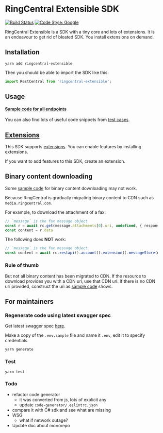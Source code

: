 # RingCentral Extensible SDK

[![Build Status](https://travis-ci.com/ringcentral/ringcentral-extensible.svg?token=316MqomevzwR7zFzsQz2&branch=master)](https://travis-ci.com/ringcentral/ringcentral-extensible)
[![Code Style: Google](https://img.shields.io/badge/code%20style-google-blueviolet.svg)](https://github.com/google/gts)

RingCentral Extensible is a SDK with a tiny core and lots of extensions.
It is an endeavour to get rid of bloated SDK. You install extensions on demand.


## Installation

```
yarn add ringcentral-extensible
```

Then you should be able to import the SDK like this:

```ts
import RestCentral from 'ringcentral-extensible';
```


## Usage

#### [Sample code for all endpoints](./samples.md)

You can also find lots of useful code snippets from [test cases](./test).


## [Extensions](./src/extensions)

This SDK supports [extensions](./src/extensions). You can enable features by installing extensions.

If you want to add features to this SDK, create an extension.


## Binary content downloading

Some [sample code](./samples.md) for binary content downloading may not work.

Because RingCentral is gradually migrating binary content to CDN such as `media.ringcentral.com`.

For example, to download the attachment of a fax:

```ts
// `message` is the fax message object
const r = await rc.get(message.attachments[0].uri, undefined, { responseType: 'arraybuffer' })
const content = r.data
```

The following does **NOT** work:

```ts
// `message` is the fax message object
const content = await rc.restapi().account().extension().messageStore(message.id).content(message.attachments[0].id).get()
```

### Rule of thumb

But not all binary content has been migrated to CDN.
If the resource to download provides you with a CDN uri, use that CDN uri.
If there is no CDN uri provided, construct the uri as [sample code](./samples.md) shows.


## For maintainers

### Regenerate code using latest swagger spec

Get latest swagger spec [here](https://github.com/ringcentral/RingCentral.Net/blob/master/code-generator/rc-platform.yml).

Make a copy of the `.env.sample` file and name it `.env`, edit it to specify credentials.

```
yarn generate
```


### Test

```
yarn test
```


### Todo

- refactor code generator
    - it was converted from js, lots of explicit any
    - update `code-generator/.eslintrc.json`
- compare it with C# sdk and see what are missing
- WSG
    - what if network outage?
- Update doc about monorepo
